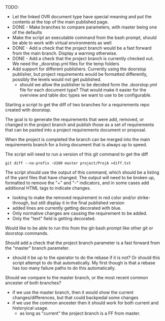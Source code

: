 TODO:
* Let the linked OVR document type have special meaning and put the contents at the top of the main published page.
* DONE - Make branches to compare parameters, with master being one of the defaults
* Make the script an executable command from the bash prompt, should be able to work with virtual environments as well
* DONE - Add a check that the project branch would be a fast forward from the main branch.  Display a warning otherwise.
* DONE - Add a check that the project branch is currently checked out.  We need the _doorstop.yml files for the temp folders
* Add support for different publishers.  Currently using the doorstop publisher, but project requirements would be formatted differently, possibly the levels would not get published.
    - should we allow the publisher to be decided form the .doorstop.yml file for each document type?  That would make it easier for the overview and table doc types we want to use to be configurable.

Starting a script to get the diff of two branches for a requirements repo created with doorstop.

The goal is to generate the requirements that were add, removed, or changed in the project branch and publish those as a set of requirements that can be pasted into a project requirements document or proposal.

When the project is completed the branch can be merged into the main requirements branch for a living document that is always up to speed.

The script will need to run a version of this git command to get the diff

    git diff --no-prefix -U100 master project/ProjA >diff.txt

The script should use the output of this command, which should be a listing of the yaml files that have changed.
The output will need to be broken up, formatted to remove the "+" and "-" indicators, and in some cases add additional HTML tags to indicate changes.
- looking to make the removed requirement in red color and/or strike-through, but still display it in the final published version
- added lines are currently getting decorated with blue.
- Only normative changes are causing the requirement to be added.
- Only the "text" field is getting decorated.

Would like to be able to run this from the git-bash prompt like other git or doorstop commands.

Should add a check that the project branch parameter is a fast forward from the "master" branch parameter.  
- should it be up to the operator to do the rebase if it is not?  Or should this script attempt to do that automatically.  My first though is that a rebase has too many failure paths to do this automatically.

Should we compare to the master branch, or the most recent common ancester of both branches?
- if we use the master branch, then it would show the current changes/differences, but that could backpedal some changes
- if we use the common ancester then it should work for both current and historyical usage.
  - as long as "current" the project branch is a FF from master.